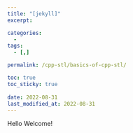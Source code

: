 ```yaml
---
title: "[jekyll]"
excerpt: 

categories:
  - 
tags:
  - [,]

permalink: /cpp-stl/basics-of-cpp-stl/

toc: true
toc_sticky: true
 
date: 2022-08-31
last_modified_at: 2022-08-31
---
```


Hello Welcome!
